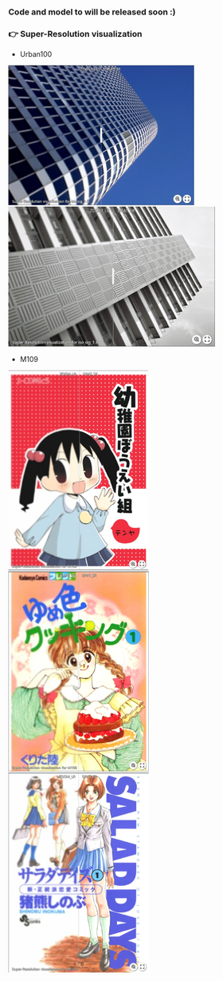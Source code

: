 ### Code and model to will be released soon :)

### :point_right: Super-Resolution visualization
- Urban100

[<img src="assert/urban_05.png" height="280px["/>](https://imgsli.com/Mjc0NjUz) [<img src="assert/urban_91.png" height="280px["/>](https://imgsli.com/Mjc0NjUy)

- M109

[<img src="assert/M109_1.png" height="400px["/>](https://imgsli.com/Mjc0NjYw) [<img src="assert/M109_2.png" height="400px["/>](https://imgsli.com/Mjc0NjUy) [<img src="assert/M109_3.png" height="400px["/>](https://imgsli.com/Mjc0NjYx)

 
